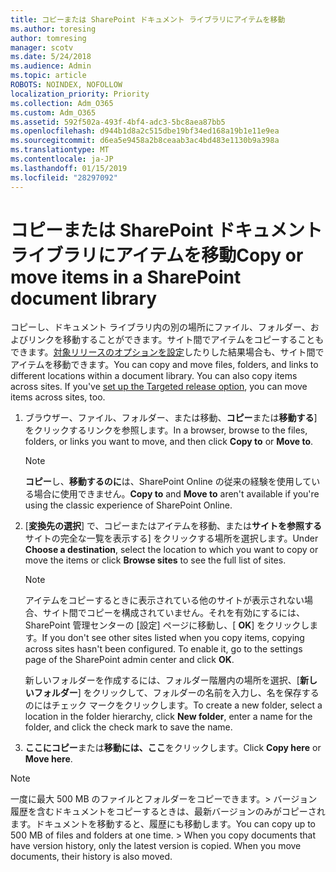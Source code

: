 ```yaml
---
title: コピーまたは SharePoint ドキュメント ライブラリにアイテムを移動
ms.author: toresing
author: tomresing
manager: scotv
ms.date: 5/24/2018
ms.audience: Admin
ms.topic: article
ROBOTS: NOINDEX, NOFOLLOW
localization_priority: Priority
ms.collection: Adm_O365
ms.custom: Adm_O365
ms.assetid: 592f502a-493f-4bf4-adc3-5bc8aea87bb5
ms.openlocfilehash: d944b1d8a2c515dbe19bf34ed168a19b1e11e9ea
ms.sourcegitcommit: d6ea5e9458a2b8ceaab3ac4bd483e1130b9a398a
ms.translationtype: MT
ms.contentlocale: ja-JP
ms.lasthandoff: 01/15/2019
ms.locfileid: "28297092"
---
```

# <a name="copy-or-move-items-in-a-sharepoint-document-library"></a><span data-ttu-id="472d1-102">コピーまたは SharePoint ドキュメント ライブラリにアイテムを移動</span><span class="sxs-lookup"><span data-stu-id="472d1-102">Copy or move items in a SharePoint document library</span></span>

<span data-ttu-id="472d1-p101">コピーし、ドキュメント ライブラリ内の別の場所にファイル、フォルダー、およびリンクを移動することができます。サイト間でアイテムをコピーすることもできます。[対象リリースのオプションを設定](https://go.microsoft.com/fwlink/?linkid=622980)したりした結果場合も、サイト間でアイテムを移動できます。</span><span class="sxs-lookup"><span data-stu-id="472d1-p101">You can copy and move files, folders, and links to different locations within a document library. You can also copy items across sites. If you've [set up the Targeted release option](https://go.microsoft.com/fwlink/?linkid=622980), you can move items across sites, too.</span></span>
  
1. <span data-ttu-id="472d1-106">ブラウザー、ファイル、フォルダー、または移動、**コピー**または**移動する**] をクリックするリンクを参照します。</span><span class="sxs-lookup"><span data-stu-id="472d1-106">In a browser, browse to the files, folders, or links you want to move, and then click **Copy to** or **Move to**.</span></span>
    
    > [!NOTE]
    > <span data-ttu-id="472d1-107">**コピー**し、**移動するのに**は、SharePoint Online の従来の経験を使用している場合に使用できません。</span><span class="sxs-lookup"><span data-stu-id="472d1-107">**Copy to** and **Move to** aren't available if you're using the classic experience of SharePoint Online.</span></span> 
  
2. <span data-ttu-id="472d1-108">[**変換先の選択**] で、コピーまたはアイテムを移動、または**サイトを参照する**サイトの完全な一覧を表示する] をクリックする場所を選択します。</span><span class="sxs-lookup"><span data-stu-id="472d1-108">Under **Choose a destination**, select the location to which you want to copy or move the items or click **Browse sites** to see the full list of sites.</span></span> 
    
    > [!NOTE]
    > <span data-ttu-id="472d1-p102">アイテムをコピーするときに表示されている他のサイトが表示されない場合、サイト間でコピーを構成されていません。それを有効にするには、SharePoint 管理センターの [設定] ページに移動し、[ **OK**] をクリックします。</span><span class="sxs-lookup"><span data-stu-id="472d1-p102">If you don't see other sites listed when you copy items, copying across sites hasn't been configured. To enable it, go to the settings page of the SharePoint admin center and click **OK**.</span></span> 
  
    <span data-ttu-id="472d1-111">新しいフォルダーを作成するには、フォルダー階層内の場所を選択、[**新しいフォルダー**] をクリックして、フォルダーの名前を入力し、名を保存するのにはチェック マークをクリックします。</span><span class="sxs-lookup"><span data-stu-id="472d1-111">To create a new folder, select a location in the folder hierarchy, click **New folder**, enter a name for the folder, and click the check mark to save the name.</span></span>
    
3. <span data-ttu-id="472d1-112">**ここにコピー**または**移動には、ここ**をクリックします。</span><span class="sxs-lookup"><span data-stu-id="472d1-112">Click **Copy here** or **Move here**.</span></span>
    
> [!NOTE]
>  <span data-ttu-id="472d1-p103">一度に最大 500 MB のファイルとフォルダーをコピーできます。> バージョン履歴を含むドキュメントをコピーするときは、最新バージョンのみがコピーされます。ドキュメントを移動すると、履歴にも移動します。</span><span class="sxs-lookup"><span data-stu-id="472d1-p103">You can copy up to 500 MB of files and folders at one time. >  When you copy documents that have version history, only the latest version is copied. When you move documents, their history is also moved.</span></span> 
  


